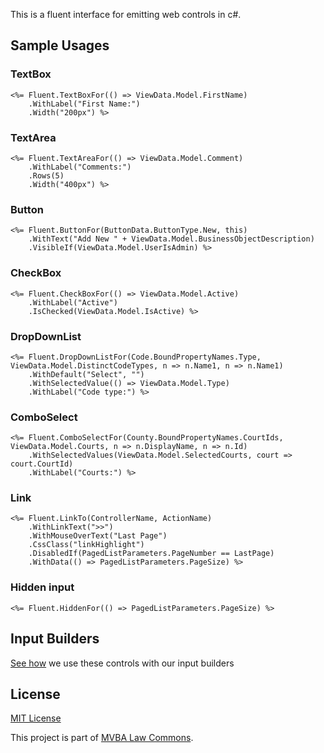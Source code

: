 This is a fluent interface for emitting web controls in c#.

## Sample Usages

### TextBox
	<%= Fluent.TextBoxFor(() => ViewData.Model.FirstName)
		.WithLabel("First Name:")
		.Width("200px") %>

### TextArea
	<%= Fluent.TextAreaFor(() => ViewData.Model.Comment)
		.WithLabel("Comments:")
		.Rows(5)
		.Width("400px") %>

### Button
	<%= Fluent.ButtonFor(ButtonData.ButtonType.New, this)
		.WithText("Add New " + ViewData.Model.BusinessObjectDescription)
		.VisibleIf(ViewData.Model.UserIsAdmin) %>

### CheckBox
	<%= Fluent.CheckBoxFor(() => ViewData.Model.Active)
		.WithLabel("Active")
		.IsChecked(ViewData.Model.IsActive) %>

### DropDownList
	<%= Fluent.DropDownListFor(Code.BoundPropertyNames.Type, ViewData.Model.DistinctCodeTypes, n => n.Name1, n => n.Name1)
		.WithDefault("Select", "")		    
		.WithSelectedValue(() => ViewData.Model.Type)
		.WithLabel("Code type:") %>

### ComboSelect
	<%= Fluent.ComboSelectFor(County.BoundPropertyNames.CourtIds, ViewData.Model.Courts, n => n.DisplayName, n => n.Id)
		.WithSelectedValues(ViewData.Model.SelectedCourts, court => court.CourtId)
		.WithLabel("Courts:") %>

### Link
	<%= Fluent.LinkTo(ControllerName, ActionName)
		.WithLinkText(">>")
		.WithMouseOverText("Last Page")
		.CssClass("linkHighlight")
		.DisabledIf(PagedListParameters.PageNumber == LastPage)
		.WithData(() => PagedListParameters.PageSize) %>

### Hidden input
	<%= Fluent.HiddenFor(() => PagedListParameters.PageSize) %>

	
## Input Builders
[See how][inputbuilders] we use these controls with our input builders

## License		

[MIT License][mitlicense]

This project is part of [MVBA Law Commons][mvbalawcommons].

[mvbalawcommons]: http://code.google.com/p/mvbalaw-commons/
[mitlicense]: http://www.opensource.org/licenses/mit-license.php
[inputbuilders]: http://shashankshetty.wordpress.com/2010/03/05/separation-of-concerns-in-input-builders/
